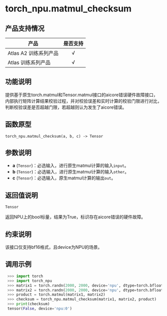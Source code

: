 # torch_npu.matmul_checksum
## 产品支持情况

| 产品                                                         | 是否支持 |
| ------------------------------------------------------------ | :------: |
| Atlas A2 训练系列产品  | √   |
| Atlas 训练系列产品                                       |    √     |

## 功能说明

提供基于原生torch.matmul和Tensor.matmul接口的aicore错误硬件故障接口，内部执行矩阵计算结果校验过程，并对校验误差和实时计算的校验门限进行对比，判断校验误差是否超越门限，若超越则认为发生了aicore错误。

## 函数原型

```
torch_npu.matmul_checksum(a, b, c) -> Tensor
```

## 参数说明

- **a** (`Tensor`)：必选输入，进行原生matmul计算的输入`input`。
- **b** (`Tensor`)：必选输入，进行原生matmul计算的输入`other`。
- **c** (`Tensor`)：必选输入，原生matmul计算的输出`out`。

## 返回值说明
`Tensor`

返回NPU上的bool标量，结果为True，标识存在aicore错误的硬件故障。

## 约束说明

该接口仅支持bf16格式，且device为NPU的场景。

## 调用示例


   ```python
    >>> import torch
    >>> import torch_npu
    >>> matrix1 = torch.randn(2000, 2000, device='npu', dtype=torch.bfloat16)
    >>> matrix2 = torch.randn(2000, 2000, device='npu', dtype=torch.bfloat16)
    >>> product = torch.matmul(matrix1, matrix2)
    >>> checksum = torch_npu.matmul_checksum(matrix1, matrix2, product)
    >>> print(checksum)
    tensor(False, device='npu:0')
   ```
